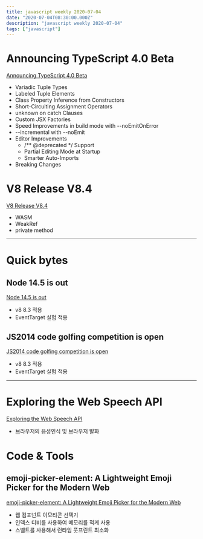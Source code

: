 ```yaml
---
title: javascript weekly 2020-07-04
date: "2020-07-04T08:30:00.000Z"
description: "javascript weekly 2020-07-04"
tags: ["javascript"]
---
```


# Announcing TypeScript 4.0 Beta
<a href="https://devblogs.microsoft.com/typescript/announcing-typescript-4-0-beta/" target="_blank">Announcing TypeScript 4.0 Beta</a>
- Variadic Tuple Types
- Labeled Tuple Elements
- Class Property Inference from Constructors
- Short-Circuiting Assignment Operators
- unknown on catch Clauses
- Custom JSX Factories
- Speed Improvements in build mode with --noEmitOnError
- --incremental with --noEmit
- Editor Improvements
	- /** @deprecated */ Support
	- Partial Editing Mode at Startup
	- Smarter Auto-Imports
- Breaking Changes

# V8 Release V8.4
<a href="https://v8.dev/blog/v8-release-84" target="_blank">V8 Release V8.4</a>
- WASM
- WeakRef
- private method

<hr>

# Quick bytes
## Node 14.5 is out
<a href="https://nodejs.org/en/blog/release/v14.5.0/" target="_blank">Node 14.5 is out</a>
- v8 8.3 적용
- EventTarget 실험 적용

## JS2014 code golfing competition is open
<a href="https://js1024.fun/" target="_blank">JS2014 code golfing competition is open</a>
- v8 8.3 적용
- EventTarget 실험 적용

<hr>


# Exploring the Web Speech API
<a href="https://www.voorhoede.nl/en/blog/exploring-the-web-speech-api/" target="_blank">Exploring the Web Speech API</a>
- 브라우저의 음성인식 및 브라우저 발화


# Code & Tools
## emoji-picker-element: A Lightweight Emoji Picker for the Modern Web
<a href="https://github.com/nolanlawson/emoji-picker-element" target="_blank">emoji-picker-element: A Lightweight Emoji Picker for the Modern Web</a>
- 웹 컴포넌트 이모티콘 선택기
- 인덱스 디비를 사용하여 메모리를 적게 사용
- 스벨트를 사용해서 런타임 풋프린트 최소화